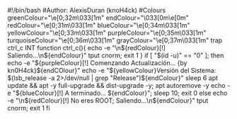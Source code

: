 #!/bin/bash
#Author: AlexisDuran (knoH4ck)
#Colours
greenColour="\e[0;32m\033[1m"
endColour="\033[0m\e[0m"
redColour="\e[0;31m\033[1m"
blueColour="\e[0;34m\033[1m"
yellowColour="\e[0;33m\033[1m"
purpleColour="\e[0;35m\033[1m"
turquoiseColour="\e[0;36m\033[1m"
grayColour="\e[0;37m\033[1m"
trap ctrl_c INT 
function ctrl_c(){
    echo -e "\n${redColour}[!] Saliendo...\n${endColour}"
	tput cnorm; exit 1
}
if [ "$(id -u)" == "0" ]; then
    echo -e "${purpleColour}[!] Comenzando Actualización... {by kn0H4ck}${endCOlour}"
	echo -e "${yellowColour}Versión del Sistema: $(lsb_release -a 2>/dev/null | grep "Release")${endColour}"
	sleep 6
	apt update && apt -y full-upgrade && dist-upgrade -y; apt autoremove -y
	echo -e "${blueColour}[!] A terminado... ${endColour}"; sleep 10; exit 0
else
    echo -e "\n${redColour}[!] No eres ROOT; Saliendo...\n${endColour}"
	tput cnorm; exit 1
fi
